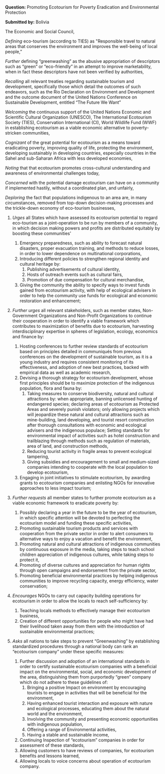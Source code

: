 **Question:** Promoting Ecotourism for Poverty Eradication and Environmental Protection

**Submitted by:** Bolivia

The Economic and Social Council,

*Defining* eco-tourism (according to TIES) as "Responsible travel to natural areas that conserves the environment and improves the well-being of local people,”

*Further* defining “greenwashing” as the abusive appropriation of descriptors such as “green” or “eco-friendly” in an attempt to improve marketability, when in fact these descriptors have not been verified by authorities,

*Recalling* all relevant treaties regarding sustainable tourism and development, specifically those which detail the outcomes of such endeavors, such as the Rio Declaration on Environment and Development and the outcome document of the United Nations Conference on Sustainable Development, entitled “The Future We Want”

*Welcoming* the continuous support of the United Nations Economic and Scientific Cultural Organization (UNESCO), The International Ecotourism Society (TIES), Conservation International (CI), World Wildlife Fund (WWF) in establishing ecotourism as a viable economic alternative to poverty-stricken communities,

*Cognizant*  of the great potential for ecotourism as a means toward eradicating poverty, improving quality of life, protecting the environment, developing sustainably in developing countries, especially countries in the Sahel and sub-Saharan Africa with less developed economies,

*Noting* that that ecotourism promotes cross-cultural understanding and awareness of environmental challenges today,

*Concerned* with the potential damage ecotourism can have on a community if implemented hastily, without a coordinated plan, and unfairly,

*Deploring* the fact that populations indigenous to an area are, in many circumstances, removed from top-down decision-making processes and the trickle-down economy of eco-tourism businesses,


1. *Urges* all States which have assessed its ecotourism potential to regard eco-tourism as a joint-operation to be run by members of a community, in which decision making powers and profits are distributed equitably by boosting these communities’
	1. Emergency preparedness, such as ability to forecast natural disasters, proper evacuation training, and methods to reduce losses, in order to lower dependence on multinational corporations, 
	1. Introducing different policies to strengthen regional identity and cultural heritage by: 
		1. Publishing advertisements of cultural identity,
		1. Hosts of outreach events such as cultural fairs,
		1. Promotion of due compensation for cultural merchandise,
	1. Giving the community the ability to specify ways to invest funds gained from ecotourism activity, with help of ecological advisers in order to help the community use funds for ecological and economic restoration and enhancement;

1. *Further urges* all relevant stakeholders, such as member states, Non-Government Organizations and Non-Profit Organizations to continue their cooperation in order to identify a viable framework which contributes to maximization of benefits due to ecotourism, harvesting interdisciplinary expertise in spheres of legislation, ecology, economics and finance by:
	1. Hosting conferences to further review standards of ecotourism based on principles detailed in communiqués from previous conferences on the development of sustainable tourism, as it is a young industry and requires consistent monitoring of its effectiveness, and adoption of new best practices, backed with empirical data as well as academic research,
	1. Devising a thorough strategy for ecotourism development, whose first principles should be to maximize protection of the indigenous population, flora and fauna by:
		1. Taking measures to conserve biodiversity, natural and cultural attractions by: when appropriate, banning unlicensed hunting of endangered species; declaring areas of ecotourism as Protected Areas and severely punish violators; only allowing projects which will jeopardize these natural and cultural attractions such as mine-building, land developing, and tourist resort construction after thorough consultations with economic and ecological advisers and the indigenous populace; Setting standards for environmental impact of activities such as hotel construction and trailblazing through methods such as regulation of materials, area of land, and construction methods, 
		1. Reducing tourist activity in fragile areas to prevent ecological tampering,
		1. Giving subsidies and encouragement to small and medium-sized companies intending to cooperate with the local population to develop ecotourism,
	1. Engaging in joint initiatives to stimulate ecotourism, by awarding grants to ecotourism companies and enlisting NGOs for innovative approaches to less impact tourism;

1. *Further requests* all member states to further promote ecotourism as a viable economic framework to eradicate poverty by:
	1. Possibly declaring a year in the future to be the year of ecotourism, in which specific attention will be devoted to perfecting the ecotourism model and funding these specific activities,
	1. Promoting sustainable tourism products and services with cooperation from the private sector in order to alert consumers to alternative ways to enjoy a vacation and benefit the environment,
	1. Promoting natural and cultural attractions of indigenous communities by continuous exposure in the media, taking steps to teach school children appreciation of indigenous cultures, while taking steps to protect it,
	1. Promoting of diverse cultures and appreciation for human rights through open campaigns and endorsement from the private sector,
	1. Promoting beneficial environmental practices by helping indigenous communities to improve recycling capacity, energy efficiency, water conservation;

1. *Encourages* NGOs to carry out capacity building operations for ecotourism in order to allow the locals to reach self-sufficiency by:
	1. Teaching locals methods to effectively manage their ecotourism business,
	1. Creation of different opportunities for people who might have had their livelihood taken away from them with the introduction of sustainable environmental practices;

1. *Asks* all nations to take steps to prevent “Greenwashing” by establishing standardized procedures through a national body can rank an “ecotourism company” under these specific measures:
	1. Further discussion and adoption of an international standards in order to certify sustainable ecotourism companies with a beneficial impact on the environmental, social, and economic development of the area, distinguishing them from purportedly “green” company which do not adhere to these guidelines of:
		1. Bringing a positive Impact on environment by encouraging tourists to engage in activities that will be beneficial for the environment,
		1. Having enhanced tourist interaction and exposure with nature and ecological processes, educating them about the natural world and the environment,
		1. Involving the community and presenting economic  opportunities with indigenous population,
		1. Offering a range of Environmental activities,
		1. Having a stable and sustainable income,
	1. Continuing Inspection of “ecotourism” companies in order for assessment of these standards,
	1. Allowing customers to have reviews of companies, for ecotourism benefits and lessons learned,
	1. Allowing locals to voice concerns about operation of ecotourism company.

